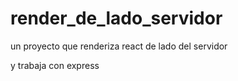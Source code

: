 # render_de_lado_servidor
un proyecto que renderiza react de lado del servidor

y trabaja con express
